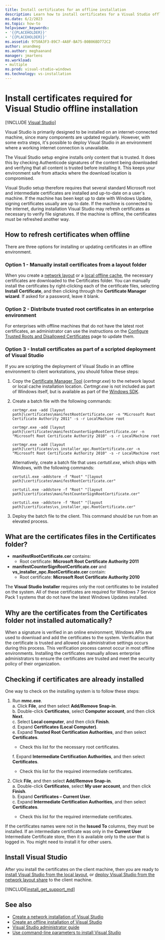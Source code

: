 ```yaml
---
title: Install certificates for an offline installation
description: Learn how to install certificates for a Visual Studio offline installation.
ms.date: 6/2/2023
ms.topic: how-to
helpviewer_keywords:
- '{{PLACEHOLDER}}'
- '{{PLACEHOLDER}}'
ms.assetid: 9750A3F3-89C7-4A8F-BA75-B0B06BD772C2
author: anandmeg
ms.author: meghaanand
manager: jmartens
ms.workload:
- multiple
ms.prod: visual-studio-windows
ms.technology: vs-installation
---
```

# Install certificates required for Visual Studio offline installation

 [!INCLUDE [Visual Studio](~/includes/applies-to-version/vs-windows-only.md)]

Visual Studio is primarily designed to be installed on an internet-connected machine, since many components are updated regularly. However, with some extra steps, it's possible to deploy Visual Studio in an environment where a working internet connection is unavailable.

The Visual Studio setup engine installs only content that is trusted. It does this by checking Authenticode signatures of the content being downloaded and verifying that all content is trusted before installing it. This keeps your environment safe from attacks where the download location is compromised. 

Visual Studio setup therefore requires that several standard Microsoft root and intermediate certificates are installed and up-to-date on a user's machine. If the machine has been kept up to date with Windows Update, signing certificates usually are up to date. If the machine is connected to the internet, during installation Visual Studio may refresh certificates as necessary to verify file signatures. If the machine is offline, the certificates must be refreshed another way.

## How to refresh certificates when offline

There are three options for installing or updating certificates in an offline environment.

### Option 1 - Manually install certificates from a layout folder

When you create a [network layout](../install/create-a-network-installation-of-visual-studio.md) or a [local offline cache](../install/create-an-offline-installation-of-visual-studio.md), the necessary certificates are downloaded to the Certificates folder. You can manually install the certificates by right-clicking each of the certificate files, selecting **Install Certificate**, and then clicking through the **Certificate Manager wizard**. If asked for a password, leave it blank.

### Option 2 - Distribute trusted root certificates in an enterprise environment

For enterprises with offline machines that do not have the latest root certificates, an administrator can use the instructions on the [Configure Trusted Roots and Disallowed Certificates](/previous-versions/windows/it-pro/windows-server-2012-R2-and-2012/dn265983(v=ws.11)) page to update them.

### Option 3 - Install certificates as part of a scripted deployment of Visual Studio

If you are scripting the deployment of Visual Studio in an offline environment to client workstations, you should follow these steps:

1. Copy the [Certificate Manager Tool](/dotnet/framework/tools/certmgr-exe-certificate-manager-tool) (*certmgr.exe*) to the network layout or local cache installation location. *Certmgr.exe* is not included as part of Windows itself, but is available as part of the [Windows SDK](https://developer.microsoft.com/windows/downloads/windows-sdk).

2. Create a batch file with the following commands:

   ```shell
   certmgr.exe -add [layout path]\certificates\manifestRootCertificate.cer -n "Microsoft Root Certificate Authority 2011" -s -r LocalMachine root

   certmgr.exe -add [layout path]\certificates\manifestCounterSignRootCertificate.cer -n "Microsoft Root Certificate Authority 2010" -s -r LocalMachine root

   certmgr.exe -add [layout path]\certificates\vs_installer_opc.RootCertificate.cer -n "Microsoft Root Certificate Authority 2010" -s -r LocalMachine root
   ```
   
   Alternatively, create a batch file that uses *certutil.exe*, which ships with Windows, with the following commands:
   
      ```shell
   certutil.exe -addstore -f "Root" "[layout path]\certificates\manifestRootCertificate.cer"

   certutil.exe -addstore -f "Root" "[layout path]\certificates\manifestCounterSignRootCertificate.cer"

   certutil.exe -addstore -f "Root" "[layout path]\certificates\vs_installer_opc.RootCertificate.cer"
   ```

3. Deploy the batch file to the client. This command should be run from an elevated process.

## What are the certificates files in the Certificates folder?

* **manifestRootCertificate.cer** contains:
  * Root certificate: **Microsoft Root Certificate Authority 2011**
* **manifestCounterSignRootCertificate.cer** and **vs_installer_opc.RootCertificate.cer** contain:
  * Root certificate: **Microsoft Root Certificate Authority 2010**
 
The **Visual Studio Installer** requires only the root certificates to be installed on the system. All of these certificates are required for Windows 7 Service Pack 1 systems that do not have the latest Windows Updates installed.

## Why are the certificates from the Certificates folder not installed automatically?

When a signature is verified in an online environment, Windows APIs are used to download and add the certificates to the system. Verification that the certificate is trusted and allowed via administrative settings occurs during this process. This verification process cannot occur in most offline environments. Installing the certificates manually allows enterprise administrators to ensure the certificates are trusted and meet the security policy of their organization.

## Checking if certificates are already installed

One way to check on the installing system is to follow these steps:

1. Run **mmc.exe**.<br/>
  a. Click **File**, and then select **Add/Remove Snap-in**.<br/>
  b. Double-click **Certificates**, select **Computer account**, and then click **Next**.<br/>
  c. Select **Local computer**, and then click **Finish**.<br/>
  d. Expand **Certificates (Local Computer)**.<br/>
  e. Expand **Trusted Root Certification Authorities**, and then select **Certificates**.<br/>
    * Check this list for the necessary root certificates.<br/>

   f. Expand **Intermediate Certification Authorities**, and then select **Certificates**.<br/>
    * Check this list for the required intermediate certificates.<br/>

2. Click **File**, and then select **Add/Remove Snap-in**.<br/>
  a. Double-click **Certificates**, select **My user account**, and then click **Finish**.<br/>
  b. Expand **Certificates – Current User**.<br/>
  c. Expand **Intermediate Certification Authorities**, and then select **Certificates**.<br/>
    * Check this list for the required intermediate certificates.<br/>

If the certificates names were not in the **Issued To** columns, they must be installed.  If an intermediate certificate was only in the **Current User** Intermediate Certificate store, then it is available only to the user that is logged in. You might need to install it for other users.

## Install Visual Studio

After you install the certificates on the client machine, then you are ready to [install Visual Studio from the local layout](../install/create-an-offline-installation-of-visual-studio.md#step-3---install-visual-studio-from-the-local-layout), or [deploy Visual Studio from the network layout share](deploy-a-layout-onto-a-client-machine.md) to the client machine.

[!INCLUDE[install_get_support_md](includes/install_get_support_md.md)]

## See also

* [Create a network installation of Visual Studio](../install/create-a-network-installation-of-visual-studio.md)
* [Create an offline installation of Visual Studio](../install/create-an-offline-installation-of-visual-studio.md)
* [Visual Studio administrator guide](visual-studio-administrator-guide.md)
* [Use command-line parameters to install Visual Studio](use-command-line-parameters-to-install-visual-studio.md)

